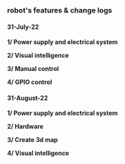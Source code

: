 ### robot's features & change logs

#### 31-July-22

**1/ Power supply and electrical system**

**2/ Visual intelligence**

**3/ Manual control**

**4/ GPIO control**

#### 31-August-22

**1/ Power supply and electrical system**

**2/ Hardware**

**3/ Create 3d map**

**4/ Visual intelligence**
